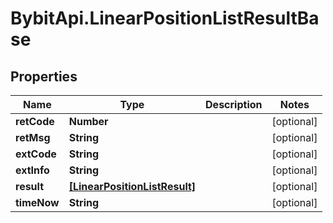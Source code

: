 # BybitApi.LinearPositionListResultBase

## Properties
Name | Type | Description | Notes
------------ | ------------- | ------------- | -------------
**retCode** | **Number** |  | [optional] 
**retMsg** | **String** |  | [optional] 
**extCode** | **String** |  | [optional] 
**extInfo** | **String** |  | [optional] 
**result** | [**[LinearPositionListResult]**](LinearPositionListResult.md) |  | [optional] 
**timeNow** | **String** |  | [optional] 


